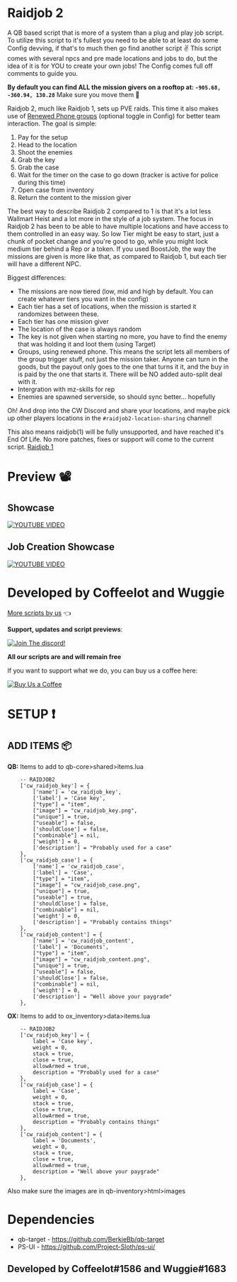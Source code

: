 # Raidjob 2
A QB based script that is more of a system than a plug and play job script. To utilize this script to it's fullest you need to be able to at least do some Config devving, if that's to much then go find another script ✌ This script comes with several npcs and pre made locations and jobs to do, but the idea of it is for YOU to create your own jobs! The Config comes full off comments to guide you.

**By default you can find ALL the mission givers on a rooftop at: `-905.68, -360.94, 130.28`** Make sure you move them 🔧

Raidjob 2, much like Raidjob 1, sets up PVE raids. This time it also makes use of [Renewed Phone groups](https://github.com/Renewed-Scripts/qb-phone) (optional toggle in Config) for better team interaction. The goal is simple:
1. Pay for the setup
2. Head to the location
3. Shoot the enemies
4. Grab the key
5. Grab the case
6. Wait for the timer on the case to go down (tracker is active for police during this time)
7. Open case from inventory
8. Return the content to the mission giver

The best way to describe Raidjob 2 compared to 1 is that it's a lot less Wallmart Heist and a lot more in the style of a job system. The focus in Raidjob 2 has been to be able to have multiple locations and have access to them controlled in an easy way. So low Tier might be easy to start, just a chunk of pocket change and you're good to go, while you might lock medium tier behind a Rep or a token.
If you used BoostJob, the way the missions are given is more like that, as compared to Raidjob 1, but each tier will have a different NPC.

Biggest differences:
- The missions are now tiered (low, mid and high by default. You can create whatever tiers you want in the config)
- Each tier has a set of locations, when the mission is started it randomizes between these.
- Each tier has one mission giver
- The location of the case is always random
- The key is not given when starting no more, you have to find the enemy that was holding it and loot them (using Target)
- Groups, using renewed phone.
This means the script lets all members of the group trigger stuff, not just the mission taker. Anyone can turn in the goods, but the payout only goes to the one that turns it it, and the buy in is paid by the one that starts it. There will be NO added auto-split  deal with it.
- Intergration with mz-skills for rep
- Enemies are spawned serverside, so should sync better... hopefully

Oh! And drop into the CW Discord and share your locations, and maybe pick up other players locations in the `#raidjob2-location-sharing` channel!

This also means raidjob(1) will be fully unsupported, and have reached it's End Of Life. No more patches, fixes or support will come to the current script.
[Raidjob 1](https://github.com/Coffeelot/cw-raidjob)

# Preview 📽
## Showcase
[![YOUTUBE VIDEO](http://img.youtube.com/vi/ZBJHE9NxEnY/0.jpg)](https://youtu.be/ZBJHE9NxEnY)
## Job Creation Showcase
[![YOUTUBE VIDEO](http://img.youtube.com/vi/tgw2OtYF9B0/0.jpg)](https://youtu.be/tgw2OtYF9B0)

# Developed by Coffeelot and Wuggie
[More scripts by us](https://github.com/stars/Coffeelot/lists/cw-scripts)  👈

**Support, updates and script previews**:

[![Join The discord!](https://cdn.discordapp.com/attachments/977876510620909579/1013102122985857064/discordJoin.png)](https://discord.gg/FJY4mtjaKr )

**All our scripts are and will remain free** 

If you want to support what we do, you can buy us a coffee here:

[![Buy Us a Coffee](https://www.buymeacoffee.com/assets/img/guidelines/download-assets-sm-2.svg)](https://www.buymeacoffee.com/cwscriptbois )

# SETUP ❗

## ADD ITEMS 📦
**QB:**
Items to add to qb-core>shared>items.lua 
```
	-- RAIDJOB2
	['cw_raidjob_key'] = {
		['name'] = 'cw_raidjob_key',
		['label'] = 'Case key',
		["type"] = "item",
		["image"] = "cw_raidjob_key.png",
		["unique"] = true,
		["useable"] = false,
		['shouldClose'] = false,
		["combinable"] = nil,
		['weight'] = 0,
		['description'] = "Probably used for a case"
	},
	['cw_raidjob_case'] = {
		['name'] = 'cw_raidjob_case',
		['label'] = 'Case',
		["type"] = "item",
		["image"] = "cw_raidjob_case.png",
		["unique"] = true,
		["useable"] = true,
		['shouldClose'] = false,
		["combinable"] = nil,
		['weight'] = 0,
		['description'] = "Probably contains things"
	},
	['cw_raidjob_content'] = {
		['name'] = 'cw_raidjob_content',
		['label'] = 'Documents',
		["type"] = "item",
		["image"] = "cw_raidjob_content.png",
		["unique"] = true,
		["useable"] = false,
		['shouldClose'] = false,
		["combinable"] = nil,
		['weight'] = 0,
		['description'] = "Well above your paygrade"
	},

```

**OX:**
Items to add to ox_inventory>data>items.lua 
```
	-- RAIDJOB2
	['cw_raidjob_key'] = {
		label = 'Case key',
		weight = 0,
		stack = true,
		close = true,
		allowArmed = true,
		description = "Probably used for a case"
	},
	['cw_raidjob_case'] = {
		label = 'Case',
		weight = 0,
		stack = true,
		close = true,
		allowArmed = true,
		description = "Probably contains things"
	},
	['cw_raidjob_content'] = {
		label = 'Documents',
		weight = 0,
		stack = true,
		close = true,
		allowArmed = true,
		description = "Well above your paygrade"
	},

```

Also make sure the images are in qb-inventory>html>images

# Dependencies

* qb-target - https://github.com/BerkieBb/qb-target
* PS-UI - https://github.com/Project-Sloth/ps-ui/


## Developed by Coffeelot#1586 and Wuggie#1683
